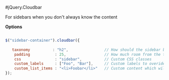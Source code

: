 #jQuery.Cloudbar

For sidebars when you don't always know the content

**Options**

```javascript

$("sidebar-container").cloudbar({
  
   taxonomy          : "h2",                // How should the sidebar be categorized?
    padding           : 25,                 // How much room from the top of the page should be spared when scrolling?
    css               : "sidebar",          // Custom CSS classes
    custom_labels     : ["Foo", "Bar"],     // Custom labels to overide the text the plugin finds
    custom_list_items : "<li>Foobar</li>"   // Custom content which will be appended to the <ul> of the sidebar
});

```